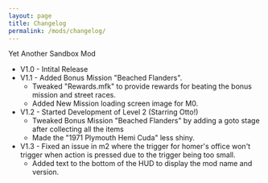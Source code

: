```yaml
---
layout: page
title: Changelog
permalink: /mods/changelog/
---
```


Yet Another Sandbox Mod

- V1.0 - Intital Release
- V1.1 - Added Bonus Mission "Beached Flanders".
    - Tweaked "Rewards.mfk" to provide rewards for beating the bonus mission and street races.
    - Added New Mission loading screen image for M0.
- V1.2 - Started Development of Level 2 (Starring Otto!)
    - Tweaked Bonus Mission "Beached Flanders" by adding a goto stage after collecting all the items
    - Made the "1971 Plymouth Hemi Cuda" less shiny.
- V1.3 - Fixed an issue in m2 where the trigger for homer's office won't trigger when action is pressed due to the trigger being too small.
    - Added text to the bottom of the HUD to display the mod name and version.
